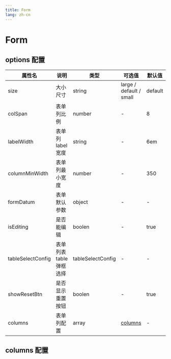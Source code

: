 ```yaml
---
title: Form
lang: zh-cn
---
```


# Form


## options 配置
| 属性名    | 说明     | 类型     | 可选值      | 默认值    |
| ------------------------- | --------------------------------------------------------------------------------------------------------------------------------------------------------------------------------------------------------------------------------------------------------------------------- | --------------------------------------------------- | --------------------------------------------------- | ----------------------------------------------------|
| size | 大小尺寸 | string | large / default / small | default |
| colSpan | 表单列比例 | number | - | 8 |
| labelWidth | 表单列label宽度 | string | - | 6em |
| columnMinWidth | 表单列最小宽度 | number | - | 350 |
| formDatum | 表单默认参数 | object | - | - |
| isEditing | 是否能编辑 | boolen | - | true |
| tableSelectConfig | 表单列表table弹框选择 | tableSelectConfig | - | - |
| showResetBtn | 是否显示重置按钮 | boolen | - | true |
| columns | 表单列配置 | array | [columns](./form#columns-配置) | - |


## columns 配置